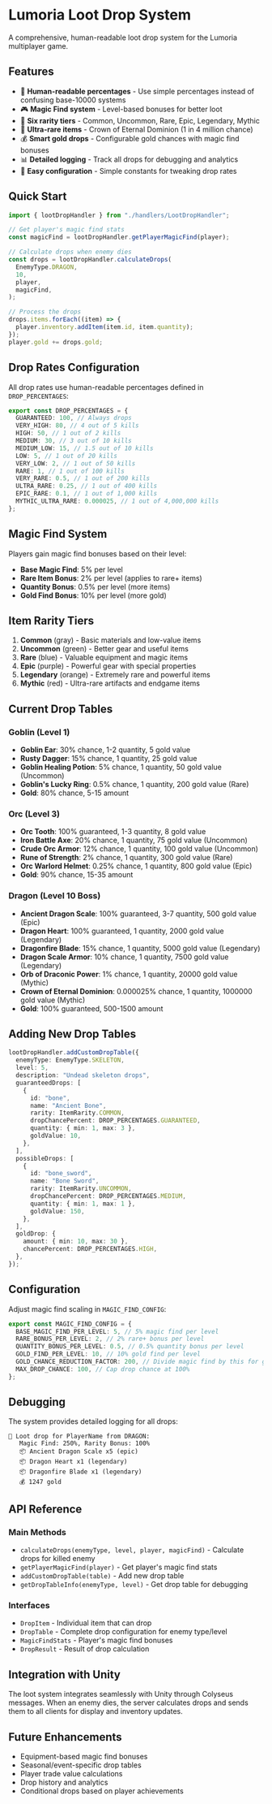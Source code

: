 # Lumoria Loot Drop System

A comprehensive, human-readable loot drop system for the Lumoria multiplayer game.

## Features

- 🎯 **Human-readable percentages** - Use simple percentages instead of confusing base-10000 systems
- 🎮 **Magic Find system** - Level-based bonuses for better loot
- 💎 **Six rarity tiers** - Common, Uncommon, Rare, Epic, Legendary, Mythic
- 🐉 **Ultra-rare items** - Crown of Eternal Dominion (1 in 4 million chance)
- 💰 **Smart gold drops** - Configurable gold chances with magic find bonuses
- 📊 **Detailed logging** - Track all drops for debugging and analytics
- 🔧 **Easy configuration** - Simple constants for tweaking drop rates

## Quick Start

```typescript
import { lootDropHandler } from "./handlers/LootDropHandler";

// Get player's magic find stats
const magicFind = lootDropHandler.getPlayerMagicFind(player);

// Calculate drops when enemy dies
const drops = lootDropHandler.calculateDrops(
  EnemyType.DRAGON,
  10,
  player,
  magicFind,
);

// Process the drops
drops.items.forEach((item) => {
  player.inventory.addItem(item.id, item.quantity);
});
player.gold += drops.gold;
```

## Drop Rates Configuration

All drop rates use human-readable percentages defined in `DROP_PERCENTAGES`:

```typescript
export const DROP_PERCENTAGES = {
  GUARANTEED: 100, // Always drops
  VERY_HIGH: 80, // 4 out of 5 kills
  HIGH: 50, // 1 out of 2 kills
  MEDIUM: 30, // 3 out of 10 kills
  MEDIUM_LOW: 15, // 1.5 out of 10 kills
  LOW: 5, // 1 out of 20 kills
  VERY_LOW: 2, // 1 out of 50 kills
  RARE: 1, // 1 out of 100 kills
  VERY_RARE: 0.5, // 1 out of 200 kills
  ULTRA_RARE: 0.25, // 1 out of 400 kills
  EPIC_RARE: 0.1, // 1 out of 1,000 kills
  MYTHIC_ULTRA_RARE: 0.000025, // 1 out of 4,000,000 kills
};
```

## Magic Find System

Players gain magic find bonuses based on their level:

- **Base Magic Find**: 5% per level
- **Rare Item Bonus**: 2% per level (applies to rare+ items)
- **Quantity Bonus**: 0.5% per level (more items)
- **Gold Find Bonus**: 10% per level (more gold)

## Item Rarity Tiers

1. **Common** (gray) - Basic materials and low-value items
2. **Uncommon** (green) - Better gear and useful items
3. **Rare** (blue) - Valuable equipment and magic items
4. **Epic** (purple) - Powerful gear with special properties
5. **Legendary** (orange) - Extremely rare and powerful items
6. **Mythic** (red) - Ultra-rare artifacts and endgame items

## Current Drop Tables

### Goblin (Level 1)

- **Goblin Ear**: 30% chance, 1-2 quantity, 5 gold value
- **Rusty Dagger**: 15% chance, 1 quantity, 25 gold value
- **Goblin Healing Potion**: 5% chance, 1 quantity, 50 gold value (Uncommon)
- **Goblin's Lucky Ring**: 0.5% chance, 1 quantity, 200 gold value (Rare)
- **Gold**: 80% chance, 5-15 amount

### Orc (Level 3)

- **Orc Tooth**: 100% guaranteed, 1-3 quantity, 8 gold value
- **Iron Battle Axe**: 20% chance, 1 quantity, 75 gold value (Uncommon)
- **Crude Orc Armor**: 12% chance, 1 quantity, 100 gold value (Uncommon)
- **Rune of Strength**: 2% chance, 1 quantity, 300 gold value (Rare)
- **Orc Warlord Helmet**: 0.25% chance, 1 quantity, 800 gold value (Epic)
- **Gold**: 90% chance, 15-35 amount

### Dragon (Level 10 Boss)

- **Ancient Dragon Scale**: 100% guaranteed, 3-7 quantity, 500 gold value (Epic)
- **Dragon Heart**: 100% guaranteed, 1 quantity, 2000 gold value (Legendary)
- **Dragonfire Blade**: 15% chance, 1 quantity, 5000 gold value (Legendary)
- **Dragon Scale Armor**: 10% chance, 1 quantity, 7500 gold value (Legendary)
- **Orb of Draconic Power**: 1% chance, 1 quantity, 20000 gold value (Mythic)
- **Crown of Eternal Dominion**: 0.000025% chance, 1 quantity, 1000000 gold value (Mythic)
- **Gold**: 100% guaranteed, 500-1500 amount

## Adding New Drop Tables

```typescript
lootDropHandler.addCustomDropTable({
  enemyType: EnemyType.SKELETON,
  level: 5,
  description: "Undead skeleton drops",
  guaranteedDrops: [
    {
      id: "bone",
      name: "Ancient Bone",
      rarity: ItemRarity.COMMON,
      dropChancePercent: DROP_PERCENTAGES.GUARANTEED,
      quantity: { min: 1, max: 3 },
      goldValue: 10,
    },
  ],
  possibleDrops: [
    {
      id: "bone_sword",
      name: "Bone Sword",
      rarity: ItemRarity.UNCOMMON,
      dropChancePercent: DROP_PERCENTAGES.MEDIUM,
      quantity: { min: 1, max: 1 },
      goldValue: 150,
    },
  ],
  goldDrop: {
    amount: { min: 10, max: 30 },
    chancePercent: DROP_PERCENTAGES.HIGH,
  },
});
```

## Configuration

Adjust magic find scaling in `MAGIC_FIND_CONFIG`:

```typescript
export const MAGIC_FIND_CONFIG = {
  BASE_MAGIC_FIND_PER_LEVEL: 5, // 5% magic find per level
  RARE_BONUS_PER_LEVEL: 2, // 2% rare+ bonus per level
  QUANTITY_BONUS_PER_LEVEL: 0.5, // 0.5% quantity bonus per level
  GOLD_FIND_PER_LEVEL: 10, // 10% gold find per level
  GOLD_CHANCE_REDUCTION_FACTOR: 200, // Divide magic find by this for gold chance
  MAX_DROP_CHANCE: 100, // Cap drop chance at 100%
};
```

## Debugging

The system provides detailed logging for all drops:

```
🎁 Loot drop for PlayerName from DRAGON:
   Magic Find: 250%, Rarity Bonus: 100%
   📦 Ancient Dragon Scale x5 (epic)
   📦 Dragon Heart x1 (legendary)
   📦 Dragonfire Blade x1 (legendary)
   💰 1247 gold
```

## API Reference

### Main Methods

- `calculateDrops(enemyType, level, player, magicFind)` - Calculate drops for killed enemy
- `getPlayerMagicFind(player)` - Get player's magic find stats
- `addCustomDropTable(table)` - Add new drop table
- `getDropTableInfo(enemyType, level)` - Get drop table for debugging

### Interfaces

- `DropItem` - Individual item that can drop
- `DropTable` - Complete drop configuration for enemy type/level
- `MagicFindStats` - Player's magic find bonuses
- `DropResult` - Result of drop calculation

## Integration with Unity

The loot system integrates seamlessly with Unity through Colyseus messages. When an enemy dies, the server calculates drops and sends them to all clients for display and inventory updates.

## Future Enhancements

- Equipment-based magic find bonuses
- Seasonal/event-specific drop tables
- Player trade value calculations
- Drop history and analytics
- Conditional drops based on player achievements
